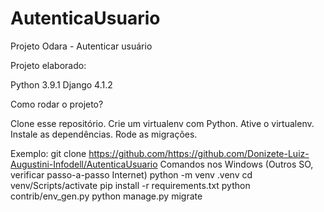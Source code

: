 # AutenticaUsuario
Projeto Odara - Autenticar usuário

Projeto elaborado:

Python 3.9.1
Django 4.1.2

Como rodar o projeto?

  Clone esse repositório.
  Crie um virtualenv com Python.
  Ative o virtualenv.
  Instale as dependências.
  Rode as migrações.

Exemplo:
  git clone https://github.com/https://github.com/Donizete-Luiz-Augustini-Infodell/AutenticaUsuario
  Comandos nos Windows (Outros SO, verificar passo-a-passo Internet) 
  python -m venv .venv
  cd venv/Scripts/activate
  pip install -r requirements.txt
  python contrib/env_gen.py
  python manage.py migrate
